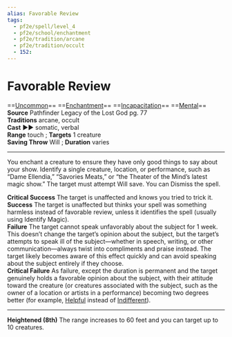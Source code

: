 ```yaml
---
alias: Favorable Review
tags:
  - pf2e/spell/level_4
  - pf2e/school/enchantment
  - pf2e/tradition/arcane
  - pf2e/tradition/occult
  - 152:
---
```


# Favorable Review

==[Uncommon](Uncommon.md)== ==[Enchantment](Enchantment.md)== ==[Incapacitation](Incapacitation.md)== ==[Mental](Mental.md)==  
__Source__ Pathfinder Legacy of the Lost God pg. 77  
**Traditions** arcane, occult  
**Cast** ►► somatic, verbal  
**Range** touch ; **Targets** 1 creature  
**Saving Throw** Will ; **Duration** varies

---

You enchant a creature to ensure they have only good things to say about your show. Identify a single creature, location, or performance, such as “Dame Ellendia,” “Savories Meats,” or “the Theater of the Mind’s latest magic show.” The target must attempt Will save. You can Dismiss the spell.

**Critical Success** The target is unaffected and knows you tried to trick it.  
**Success** The target is unaffected but thinks your spell was something harmless instead of favorable review, unless it identifies the spell (usually using Identify Magic).  
**Failure** The target cannot speak unfavorably about the subject for 1 week. This doesn’t change the target’s opinion about the subject, but the target’s attempts to speak ill of the subject—whether in speech, writing, or other communication—always twist into compliments and praise instead. The target likely becomes aware of this effect quickly and can avoid speaking about the subject entirely if they choose.  
**Critical Failure** As failure, except the duration is permanent and the target genuinely holds a favorable opinion about the subject, with their attitude toward the creature (or creatures associated with the subject, such as the owner of a location or artists in a performance) becoming two degrees better (for example, [Helpful](Helpful.md) instead of [Indifferent](Indifferent.md)).

<hr>

**Heightened (8th)** The range increases to 60 feet and you can target up to 10 creatures.
